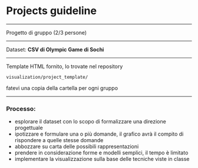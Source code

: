 # Projects guideline

---

Progetto di gruppo (2/3 persone)

---


Dataset: 
**CSV di Olympic Game di Sochi**

--- 


Template HTML fornito, lo trovate nel repository

	visualization/project_template/

fatevi una copia della cartella per ogni gruppo

---


### Processo:

- esplorare il dataset con lo scopo di formalizzare una direzione progettuale
- ipotizzare e formulare una o più domande, il grafico avrà il compito di rispondere a quelle stesse domande
- abbozzare su carta delle possibili rappresentazioni
- prendere in considerazione forme e modelli semplici, il tempo è limitato
- implementare la visualizzazione sulla base delle tecniche viste in classe
